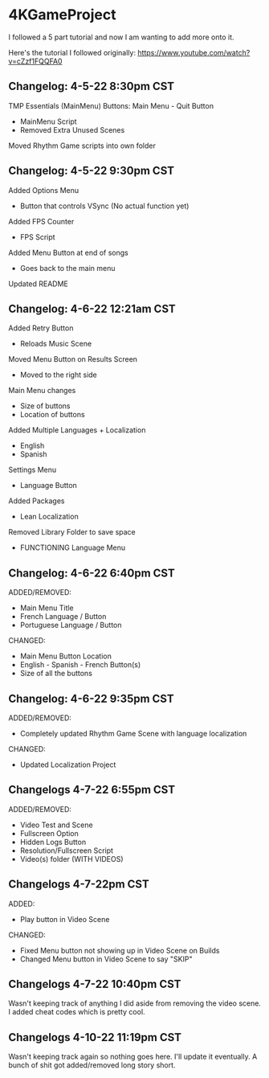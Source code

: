 # 4KGameProject

I followed a 5 part tutorial and now I am wanting to add more onto it.

Here's the tutorial I followed originally:
https://www.youtube.com/watch?v=cZzf1FQQFA0

## **Changelog: 4-5-22 8:30pm CST**
TMP Essentials (MainMenu)
Buttons: Main Menu - Quit Button

- MainMenu Script
- Removed Extra Unused Scenes

Moved Rhythm Game scripts into own folder


## **Changelog: 4-5-22 9:30pm CST**
Added Options Menu
- Button that controls VSync (No actual function yet)

Added FPS Counter
- FPS Script

Added Menu Button at end of songs
- Goes back to the main menu

Updated README


## **Changelog: 4-6-22 12:21am CST**
Added Retry Button
- Reloads Music Scene

Moved Menu Button on Results Screen
- Moved to the right side

Main Menu changes
- Size of buttons
- Location of buttons

Added Multiple Languages + Localization
- English
- Spanish

Settings Menu
- Language Button

Added Packages
- Lean Localization

Removed Library Folder to save space

+ FUNCTIONING Language Menu


## **Changelog: 4-6-22 6:40pm CST**
ADDED/REMOVED:
+ Main Menu Title
+ French Language / Button
+ Portuguese Language / Button

CHANGED:
+ Main Menu Button Location
+ English - Spanish - French Button(s)
+ Size of all the buttons

## **Changelog: 4-6-22 9:35pm CST**
ADDED/REMOVED:
+ Completely updated Rhythm Game Scene with language localization

CHANGED:
+ Updated Localization Project

## **Changelogs 4-7-22 6:55pm CST**
ADDED/REMOVED:
+ Video Test and Scene
+ Fullscreen Option
+ Hidden Logs Button
+ Resolution/Fullscreen Script
+ Video(s) folder (WITH VIDEOS)

## **Changelogs 4-7-22pm CST**
ADDED:
+ Play button in Video Scene

CHANGED:
+ Fixed Menu button not showing up in Video Scene on Builds
+ Changed Menu button in Video Scene to say "SKIP"

## **Changelogs 4-7-22 10:40pm CST**
Wasn't keeping track of anything I did aside from removing the video scene.
I added cheat codes which is pretty cool.

## **Changelogs 4-10-22 11:19pm CST**
Wasn't keeping track again so nothing goes here.
I'll update it eventually.
A bunch of shit got added/removed long story short.